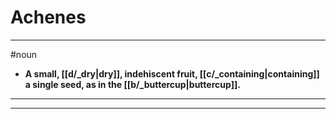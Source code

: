 # Achenes
---
#noun
- **A small, [[d/_dry|dry]], indehiscent fruit, [[c/_containing|containing]] a single seed, as in the [[b/_buttercup|buttercup]].**
---
---

